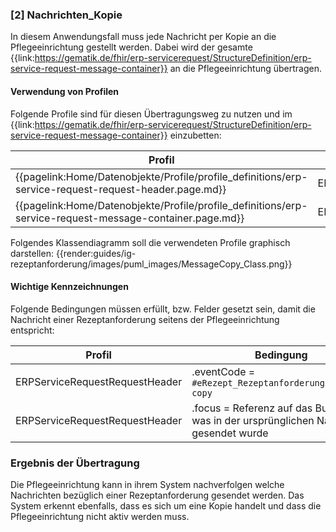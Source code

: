 ### [2] Nachrichten_Kopie

In diesem Anwendungsfall muss jede Nachricht per Kopie an die Pflegeeinrichtung gestellt werden. Dabei wird der gesamte {{link:https://gematik.de/fhir/erp-servicerequest/StructureDefinition/erp-service-request-message-container}} an die Pflegeeinrichtung übertragen.

#### Verwendung von Profilen

Folgende Profile sind für diesen Übertragungsweg zu nutzen und im {{link:https://gematik.de/fhir/erp-servicerequest/StructureDefinition/erp-service-request-message-container}} einzubetten:

|Profil|Referenziert in|Optional|
|---|---|---|
|{{pagelink:Home/Datenobjekte/Profile/profile_definitions/erp-service-request-request-header.page.md}}|ERPServiceRequestMessageContainer.entry[0]||
|{{pagelink:Home/Datenobjekte/Profile/profile_definitions/erp-service-request-message-container.page.md}}|ERPServiceRequestRequestHeader.focus||

Folgendes Klassendiagramm soll die verwendeten Profile graphisch darstellen:
{{render:guides/ig-rezeptanforderung/images/puml_images/MessageCopy_Class.png}}

#### Wichtige Kennzeichnungen

Folgende Bedingungen müssen erfüllt, bzw. Felder gesetzt sein, damit die Nachricht einer Rezeptanforderung seitens der Pflegeeinrichtung entspricht:

|Profil|Bedingung|
|---|---|
|ERPServiceRequestRequestHeader|.eventCode = `#eRezept_Rezeptanforderung;message-copy`|
|ERPServiceRequestRequestHeader|.focus = Referenz auf das Bundle, was in der ursprünglichen Nachricht gesendet wurde|

### Ergebnis der Übertragung

Die Pflegeeinrichtung kann in ihrem System nachverfolgen welche Nachrichten bezüglich einer Rezeptanforderung gesendet werden. Das System erkennt ebenfalls, dass es sich um eine Kopie handelt und dass die Pflegeeinrichtung nicht aktiv werden muss.